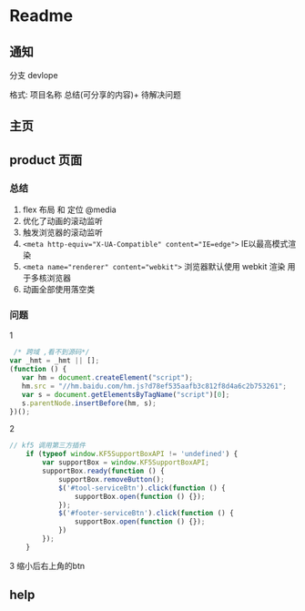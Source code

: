 # Readme
 
## 通知
分支 devlope 

格式: 项目名称 总结(可分享的内容)+ 待解决问题

## 主页

## product 页面

### 总结

1. flex 布局 和 定位 @media
2. 优化了动画的滚动监听
3. 触发浏览器的滚动监听
4.  `<meta http-equiv="X-UA-Compatible" content="IE=edge">`   IE以最高模式渲染
5.  `<meta name="renderer" content="webkit">` 浏览器默认使用 webkit 渲染 用于多核浏览器
6. 动画全部使用落空类

### 问题
1

``` js
 /* 跨域 ,看不到源码*/
var _hmt = _hmt || [];
(function () {
   var hm = document.createElement("script");
   hm.src = "//hm.baidu.com/hm.js?d78ef535aafb3c812f8d4a6c2b753261";
   var s = document.getElementsByTagName("script")[0];
   s.parentNode.insertBefore(hm, s);
})();
```
2

```js
// kf5 调用第三方插件
    if (typeof window.KF5SupportBoxAPI != 'undefined') {
        var supportBox = window.KF5SupportBoxAPI;
        supportBox.ready(function () {
            supportBox.removeButton();
            $('#tool-serviceBtn').click(function () {
                supportBox.open(function () {});
            });
            $('#footer-serviceBtn').click(function () {
                supportBox.open(function () {});
            })
        });
    }
```
3 缩小后右上角的btn 

## help




